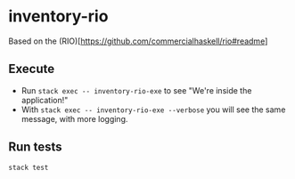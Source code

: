 # inventory-rio

Based on the (RIO)[https://github.com/commercialhaskell/rio#readme]

## Execute  

* Run `stack exec -- inventory-rio-exe` to see "We're inside the application!"
* With `stack exec -- inventory-rio-exe --verbose` you will see the same message, with more logging.

## Run tests

`stack test`
